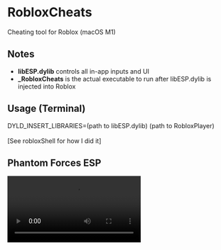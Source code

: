 # RobloxCheats
Cheating tool for Roblox (macOS M1)

## Notes
 - <b>libESP.dylib</b> controls all in-app inputs and UI
 - <b>_RobloxCheats</b> is the actual executable to run after libESP.dylib is injected into Roblox

## Usage (Terminal)
DYLD_INSERT_LIBRARIES=(path to libESP.dylib) (path to RobloxPlayer) <br> <br>
[See robloxShell for how I did it]


## Phantom Forces ESP
![](https://github.com/notahacker8/RobloxCheatApp/blob/main/clip.mp4)
